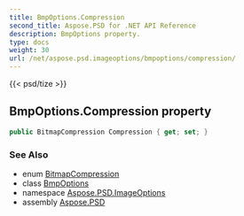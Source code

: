 ```yaml
---
title: BmpOptions.Compression
second_title: Aspose.PSD for .NET API Reference
description: BmpOptions property. 
type: docs
weight: 30
url: /net/aspose.psd.imageoptions/bmpoptions/compression/
---
```

{{< psd/tize >}}
## BmpOptions.Compression property

```csharp
public BitmapCompression Compression { get; set; }
```

### See Also

* enum [BitmapCompression](../../../aspose.psd.fileformats.bmp/bitmapcompression/)
* class [BmpOptions](../)
* namespace [Aspose.PSD.ImageOptions](../../bmpoptions/)
* assembly [Aspose.PSD](../../../)


